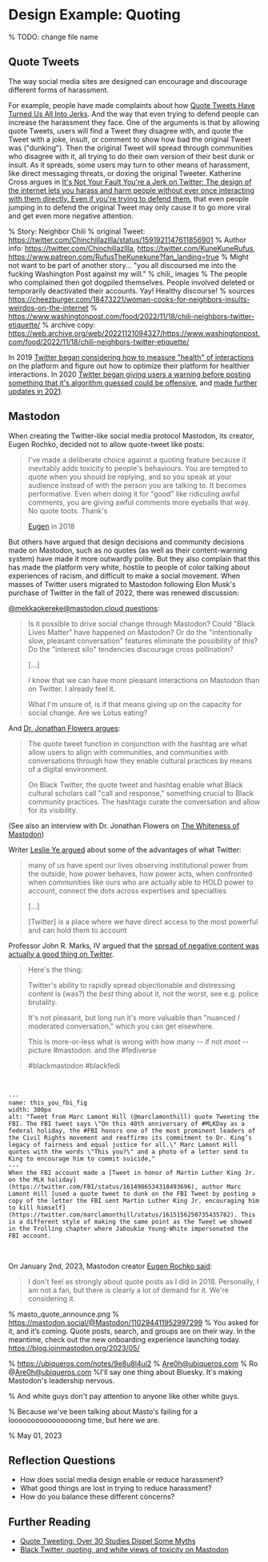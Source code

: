 # Design Example: Quoting

% TODO: change file name


## Quote Tweets

The way social media sites are designed can encourage and discourage different forms of harassment.

For example, people have made complaints about how [Quote Tweets Have Turned Us All Into Jerks](https://onezero.medium.com/quote-tweets-have-turned-us-all-into-jerks-d5776c807942). And the way that even trying to defend people can increase the harassment they face. One of the arguments is that by allowing quote Tweets, users will find a Tweet they disagree with, and quote the Tweet with a joke, insult, or comment to show how bad the original Tweet was ("dunking"). Then the original Tweet will spread through communities who disagree with it, all trying to do their own version of their best dunk or insult. As it spreads, some users may turn to other means of harassment, like direct messaging threats, or doxing the original Tweeter. Katherine Cross argues in [It's Not Your Fault You're a Jerk on Twitter: The design of the internet lets you harass and harm people without ever once interacting with them directly. Even if you're trying to defend them.](https://www.wired.com/story/social-media-harassment-platforms/) that even people jumping in to defend the original Tweet may only cause it to go more viral and get even more negative attention. 


% Story: Neighbor Chili
% original Tweet: https://twitter.com/Chinchillazllla/status/1591921147611856901
% Author info: https://twitter.com/Chinchillazllla, https://twitter.com/KuneKuneRufus, https://www.patreon.com/RufusTheKunekune?fan_landing=true
% Might not want to be part of another story... "you all discoursed me into the fucking Washington Post against my will."
% chili_ images
% The people who complained then got dogpiled themselves. People involved deleted or temporarily deactivated their accounts. Yay! Healthy discourse!
% sources https://cheezburger.com/18473221/woman-cooks-for-neighbors-insults-weirdos-on-the-internet
% https://www.washingtonpost.com/food/2022/11/18/chili-neighbors-twitter-etiquette/
%   archive copy: https://web.archive.org/web/20221121094327/https://www.washingtonpost.com/food/2022/11/18/chili-neighbors-twitter-etiquette/

In 2019 [Twitter began considering how to measure "health" of interactions](https://www.vox.com/2019/3/8/18245536/exclusive-twitter-healthy-conversations-dunking-research-product-incentives) on the platform and figure out how to optimize their platform for healthier interactions. In 2020 [Twitter began giving users a warning before posting something that it's algorithm guessed could be offensive](https://www.theverge.com/2020/5/5/21248201/twitter-reply-warning-harmful-language-revise-tweet-moderation), and [made further updates in 2021](https://www.theverge.com/2021/5/5/22420586/twitter-offensive-tweet-warning-prompt-updated-success-rate).


## Mastodon
When creating the Twitter-like social media protocol Mastodon, its creator, Eugen Rochko, decided not to allow quote-tweet like posts:

> I've made a deliberate choice against a quoting feature because it inevitably adds toxicity to people's behaviours. You are tempted to quote when you should be replying, and so you speak at your audience instead of with the person you are talking to. It becomes performative. Even when doing it for "good" like ridiculing awful comments, you are giving awful comments more eyeballs that way. No quote toots. Thank's
>
> [Eugen](https://mastodon.social/@Gargron/99662106175542726) in 2018

But others have argued that design decisions and community decisions made on Mastodon, such as no quotes (as well as their content-warning system) have made it more outwardly polite. But they also complain that this has made the platform very white, hostile to people of color talking about experiences of racism, and difficult to make a social movement. When masses of Twitter users migrated to Mastodon following Elon Musk's purchase of Twitter in the fall of 2022, there was renewed discussion:

[@mekkaokereke@mastodon.cloud questions](https://mastodon.cloud/@mekkaokereke/109334079258663352):
> Is it possible to drive social change through Mastodon? Could "Black Lives Matter" have happened on Mastodon? Or do the "intentionally slow, pleasant conversation" features eliminate the possibility of this? Do the "interest silo" tendencies discourage cross pollination?
>
> [...]
>
> I know that we can have more pleasant interactions on Mastodon than on Twitter. I already feel it.
>
> What I'm unsure of, is if that means giving up on the capacity for social change. Are we Lotus eating?


And [Dr. Jonathan Flowers argues](https://zirk.us/@shengokai/109347027270208314):
> The quote tweet function in conjunction with the hashtag are what allow users to align with communities, and communities with conversations through how they enable cultural practices by means of a digital environment.
>
> On Black Twitter, the quote tweet and hashtag enable what Black cultural scholars call "call and response," something crucial to Black community practices. The hashtags curate the conversation and allow for its visibility.

(See also an interview with Dr. Jonathan Flowers on [The Whiteness of Mastodon](https://techpolicy.press/the-whiteness-of-mastodon/))


Writer [Leslie Ye argued](https://twitter.com/lesliezye/status/1593631667037638660) about some of the advantages of what Twitter:
> many of us have spent our lives observing institutional power from the outside, how power behaves, how power acts, when confronted when communities like ours who are actually able to HOLD power to account, connect the dots across expertises and specialties
>
> [...]
>
> [Twitter] is a place where we have direct access to the most powerful and can hold them to account


Professor John R. Marks, IV argued that the [spread of negative content was actually a good thing on Twitter](https://mastodon.social/@jrm4/109702486481162255 ).
> Here's the thing:
>
> Twitter's ability to rapidly spread objectionable and distressing content is (was?) the *best* thing about it, not the worst, see e.g. police brutality.
>
> It's not pleasant, but long run it's more valuable than "nuanced / moderated conversation," which you can get elsewhere.
>
> This is more-or-less what is wrong with how many -- if not *most* -- picture #mastodon. and the #fediverse 
>
> #blackmastodon #blackfedi

<br>

```{figure} this_you_fbi.png
---
name: this_you_fbi_fig
width: 300px
alt: "Tweet from Marc Lamont Hill (@marclamonthill) quote Tweeting the FBI. The FBI tweet says \"On this 40th anniversary of #MLKDay as a federal holiday, the #FBI honors one of the most prominent leaders of the Civil Rights movement and reaffirms its commitment to Dr. King’s legacy of fairness and equal justice for all.\" Marc Lamont Hill quotes with the words \"This you?\" and a photo of a letter send to King to encourage him to commit suicide,"
---
When the FBI account made a [Tweet in honor of Martin Luther King Jr. on the MLK holiday](https://twitter.com/FBI/status/1614986534318493696), author Marc Lamont Hill [used a quote tweet to dunk on the FBI Tweet by posting a copy of the letter the FBI sent Martin Luther King Jr. encouraging him to kill himself](https://twitter.com/marclamonthill/status/1615156250735435782). This is a different style of making the same point as the Tweet we showed in the Trolling chapter where Jaboukie Young-White impersonated the FBI account.
```

<br>

On January 2nd, 2023, Mastodon creator [Eugen Rochko said](https://mastodon.social/@Gargron/109623891328707089):
> I don't feel as strongly about quote posts as I did in 2018. Personally, I am not a fan, but there is clearly a lot of demand for it. We're considering it.

% masto_quote_announce.png
% https://mastodon.social/@Mastodon/110294411952997299
% You asked for it, and it’s coming. Quote posts, search, and groups are on their way. In the meantime, check out the new onboarding experience launching today. https://blog.joinmastodon.org/2023/05/

% https://ubiqueros.com/notes/9e8u8l4ui2
% Are0h@ubiqueros.com
% Ro @Are0h@ubiqueros.com
%I'll say one thing about Bluesky. It's making Mastodon's leadership nervous.

% And white guys don't pay attention to anyone like other white guys.

% Because we've been talking about Masto's failing for a loooooooooooooooong time, but here we are.

% May 01, 2023

## Reflection Questions
- How does social media design enable or reduce harassment?
- What good things are lost in trying to reduce harassment?
- How do you balance these different concerns?

## Further Reading
- [Quote Tweeting: Over 30 Studies Dispel Some Myths](https://absolutelymaybe.plos.org/2023/01/12/quote-tweeting-over-30-studies-dispel-some-myths/)
- [Black Twitter, quoting, and white views of toxicity on Mastodon](https://privacy.thenexus.today/black-twitter-quoting-and-white-toxicity-on-mastodon/)